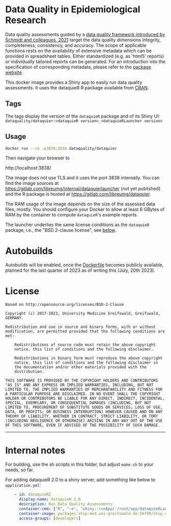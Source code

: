 # Data Quality in Epidemiological Research

Data quality assessments guided by a
[data quality framework introduced by Schmidt and colleagues, 2021](doi:10.1186/s12874-021-01252-7)
target the data quality dimensions integrity, completeness, consistency, and
accuracy. The scope of applicable functions rests on the
availability of extensive metadata which can be provided in
spreadsheet tables. Either standardized (e.g. as 'html5' reports) or
individually tailored reports can be generated. For an introduction
into the specification of corresponding metadata, please refer to the
[package website](https://dataquality.qihs.uni-greifswald.de/Annotation_of_Metadata.html).

This docker image provides a Shiny app to easily run data quality assessments.
It uses the dataquieR R package
available from [CRAN](https://cran.r-project.org/package=dataquieR).

## Tags

The tags display the version of the `dataquieR` package and of its Shiny UI:
`dataquality/dataquier:<dataquieR version>_<dataquieRLauncher version>`

## Usage

```bash
docker run --rm -p3838:3838 dataquality/dataquier
```

Then navigate your browser to 

http://localhost:3838/

The image does not use TLS and it uses the port 3838 internally. You can find
the image sources at https://gitlab.com/libreumg/internal/dataquierlauncher
(not yet published) and the R package is hosted at 
https://gitlab.com/libreumg/dataquier.

The RAM usage of the image depends on the size of the assessed data files, 
mostly. You should configure your Docker to allow at least 6 GBytes of RAM
by the container to compute `dataquieR`'s example reports.

The launcher underlies the same license conditions as the `dataquieR` package,
i.e.,	the "BSD 2-clause license", see [below](#license).

# Autobuilds

Autobuilds will be enabled, once the [Dockerfile](https://gitlab.com/libreumg/internal/dataquierlauncher/-/blob/master/Dockerfile) becomes publicly available, planned for the last quarter of 2023 as of writing
this (July, 20th 2023).

# License

```
Based on http://opensource.org/licenses/BSD-2-Clause

Copyright (c) 2017-2023, University Medicine Greifswald, Greifswald, GERMANY.

Redistribution and use in source and binary forms, with or without
modification, are permitted provided that the following conditions are
met:

    Redistributions of source code must retain the above copyright
    notice, this list of conditions and the following disclaimer.

    Redistributions in binary form must reproduce the above copyright
    notice, this list of conditions and the following disclaimer in
    the documentation and/or other materials provided with the
    distribution.

THIS SOFTWARE IS PROVIDED BY THE COPYRIGHT HOLDERS AND CONTRIBUTORS
"AS IS" AND ANY EXPRESS OR IMPLIED WARRANTIES, INCLUDING, BUT NOT
LIMITED TO, THE IMPLIED WARRANTIES OF MERCHANTABILITY AND FITNESS FOR
A PARTICULAR PURPOSE ARE DISCLAIMED. IN NO EVENT SHALL THE COPYRIGHT
HOLDER OR CONTRIBUTORS BE LIABLE FOR ANY DIRECT, INDIRECT, INCIDENTAL,
SPECIAL, EXEMPLARY, OR CONSEQUENTIAL DAMAGES (INCLUDING, BUT NOT
LIMITED TO, PROCUREMENT OF SUBSTITUTE GOODS OR SERVICES; LOSS OF USE,
DATA, OR PROFITS; OR BUSINESS INTERRUPTION) HOWEVER CAUSED AND ON ANY
THEORY OF LIABILITY, WHETHER IN CONTRACT, STRICT LIABILITY, OR TORT
(INCLUDING NEGLIGENCE OR OTHERWISE) ARISING IN ANY WAY OUT OF THE USE
OF THIS SOFTWARE, EVEN IF ADVISED OF THE POSSIBILITY OF SUCH DAMAGE.

```


--------------



# Internal notes

For building, use the sh scripts in this folder, but adjust `make.sh` to your
needs, so far.

For adding dataquieR 2.0 to a shiny server, add something like below to
`application.yml`:

```yaml
    - id: dataquieR2
      display-name: dataquieR 2.0
      description: Run Data Quality Assessments
      container-cmd: ["R", "-e", "shiny::runApp('/root/app/dataquieRLauncher')"]
      container-image: packages.ship-med.uni-greifswald.de:56789/ship_docker/struckmann/dataquier-2-shiny:latest
      access-groups: [developers]
```
